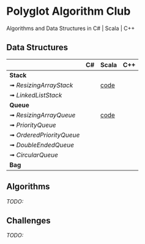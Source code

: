 # Polyglot Algorithm Club
Algorithms and Data Structures in C# | Scala | C++

## Data Structures

|                                 | C#    | Scala | C++   |
|---------------------------------|-------|-------|-------|
| **Stack**                       |       |       |       |
|  ➟ _ResizingArrayStack_        |       |[code](https://github.com/ziyasal/polygorithm-club/blob/master/skala/src/main/scala/collections/ResizingArrayStack.scala#L3)       |       |
|  ➟ _LinkedListStack_           |       |       |       |
|**Queue**                        |       |       |       |
|  ➟ _ResizingArrayQueue_        |       |[code](https://github.com/ziyasal/polygorithm-club/blob/master/skala/src/main/scala/collections/ResizingArrayQueue.scala#L3)       |       |
|  ➟ _PriorityQueue_             |       |       |       |
|  ➟ _OrderedPriorityQueue_      |       |       |       |
|  ➟ _DoubleEndedQueue_          |       |       |       |
|  ➟ _CircularQueue_             |       |       |       |
|**Bag**                          |       |       |       |

## Algorithms
_TODO:_

## Challenges
_TODO:_
